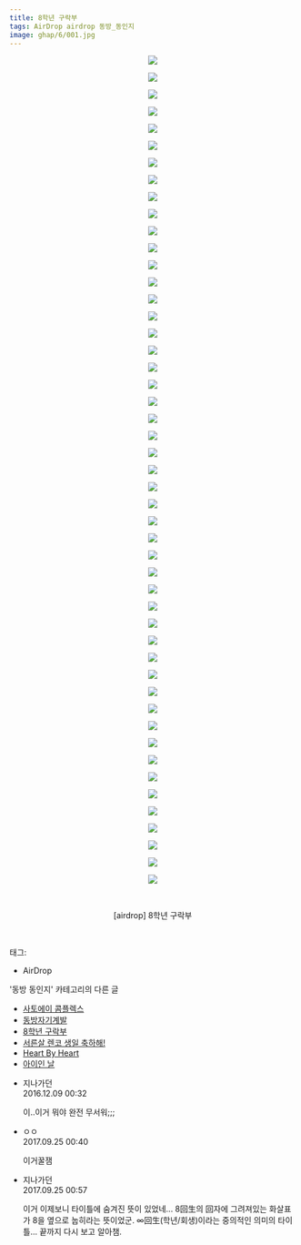 ```yaml
---
title: 8학년 구락부
tags: AirDrop airdrop 동방_동인지
image: ghap/6/001.jpg
---
```

<div class="article">
<p style="text-align: center; clear: none; float: none;"><img src="{{ site.nasurl }}/ghap/6/001.jpg"/></p>
<p style="text-align: center; clear: none; float: none;"><img src="{{ site.nasurl }}/ghap/6/002.jpg"/></p>
<p style="text-align: center; clear: none; float: none;"><img src="{{ site.nasurl }}/ghap/6/003.jpg"/></p>
<p style="text-align: center; clear: none; float: none;"><img src="{{ site.nasurl }}/ghap/6/004.jpg"/></p>
<p style="text-align: center; clear: none; float: none;"><img src="{{ site.nasurl }}/ghap/6/005.jpg"/></p>
<p style="text-align: center; clear: none; float: none;"><img src="{{ site.nasurl }}/ghap/6/006.jpg"/></p>
<p style="text-align: center; clear: none; float: none;"><img src="{{ site.nasurl }}/ghap/6/007.jpg"/></p>
<p style="text-align: center; clear: none; float: none;"><img src="{{ site.nasurl }}/ghap/6/008.jpg"/></p>
<p style="text-align: center; clear: none; float: none;"><img src="{{ site.nasurl }}/ghap/6/009.jpg"/></p>
<p style="text-align: center; clear: none; float: none;"><img src="{{ site.nasurl }}/ghap/6/010.jpg"/></p>
<p style="text-align: center; clear: none; float: none;"><img src="{{ site.nasurl }}/ghap/6/011.jpg"/></p>
<p style="text-align: center; clear: none; float: none;"><img src="{{ site.nasurl }}/ghap/6/012.jpg"/></p>
<p style="text-align: center; clear: none; float: none;"><img src="{{ site.nasurl }}/ghap/6/013.jpg"/></p>
<p style="text-align: center; clear: none; float: none;"><img src="{{ site.nasurl }}/ghap/6/014.jpg"/></p>
<p style="text-align: center; clear: none; float: none;"><img src="{{ site.nasurl }}/ghap/6/015.jpg"/></p>
<p style="text-align: center; clear: none; float: none;"><img src="{{ site.nasurl }}/ghap/6/016.jpg"/></p>
<p style="text-align: center; clear: none; float: none;"><img src="{{ site.nasurl }}/ghap/6/017.jpg"/></p>
<p style="text-align: center; clear: none; float: none;"><img src="{{ site.nasurl }}/ghap/6/018.jpg"/></p>
<p style="text-align: center; clear: none; float: none;"><img src="{{ site.nasurl }}/ghap/6/019.jpg"/></p>
<p style="text-align: center; clear: none; float: none;"><img src="{{ site.nasurl }}/ghap/6/020.jpg"/></p>
<p style="text-align: center; clear: none; float: none;"><img src="{{ site.nasurl }}/ghap/6/021.jpg"/></p>
<p style="text-align: center; clear: none; float: none;"><img src="{{ site.nasurl }}/ghap/6/022.jpg"/></p>
<p style="text-align: center; clear: none; float: none;"><img src="{{ site.nasurl }}/ghap/6/023.jpg"/></p>
<p style="text-align: center; clear: none; float: none;"><img src="{{ site.nasurl }}/ghap/6/024.jpg"/></p>
<p style="text-align: center; clear: none; float: none;"><img src="{{ site.nasurl }}/ghap/6/025.jpg"/></p>
<p style="text-align: center; clear: none; float: none;"><img src="{{ site.nasurl }}/ghap/6/026.jpg"/></p>
<p style="text-align: center; clear: none; float: none;"><img src="{{ site.nasurl }}/ghap/6/027.jpg"/></p>
<p style="text-align: center; clear: none; float: none;"><img src="{{ site.nasurl }}/ghap/6/028.jpg"/></p>
<p style="text-align: center; clear: none; float: none;"><img src="{{ site.nasurl }}/ghap/6/029.jpg"/></p>
<p style="text-align: center; clear: none; float: none;"><img src="{{ site.nasurl }}/ghap/6/030.jpg"/></p>
<p style="text-align: center; clear: none; float: none;"><img src="{{ site.nasurl }}/ghap/6/031.jpg"/></p>
<p style="text-align: center; clear: none; float: none;"><img src="{{ site.nasurl }}/ghap/6/032.jpg"/></p>
<p style="text-align: center; clear: none; float: none;"><img src="{{ site.nasurl }}/ghap/6/033.jpg"/></p>
<p style="text-align: center; clear: none; float: none;"><img src="{{ site.nasurl }}/ghap/6/034.jpg"/></p>
<p style="text-align: center; clear: none; float: none;"><img src="{{ site.nasurl }}/ghap/6/035.jpg"/></p>
<p style="text-align: center; clear: none; float: none;"><img src="{{ site.nasurl }}/ghap/6/036.jpg"/></p>
<p style="text-align: center; clear: none; float: none;"><img src="{{ site.nasurl }}/ghap/6/037.jpg"/></p>
<p style="text-align: center; clear: none; float: none;"><img src="{{ site.nasurl }}/ghap/6/038.jpg"/></p>
<p style="text-align: center; clear: none; float: none;"><img src="{{ site.nasurl }}/ghap/6/039.jpg"/></p>
<p style="text-align: center; clear: none; float: none;"><img src="{{ site.nasurl }}/ghap/6/040.jpg"/></p>
<p style="text-align: center; clear: none; float: none;"><img src="{{ site.nasurl }}/ghap/6/041.jpg"/></p>
<p style="text-align: center; clear: none; float: none;"><img src="{{ site.nasurl }}/ghap/6/042.jpg"/></p>
<p style="text-align: center; clear: none; float: none;"><img src="{{ site.nasurl }}/ghap/6/043.jpg"/></p>
<p style="text-align: center; clear: none; float: none;"><img src="{{ site.nasurl }}/ghap/6/044.jpg"/></p>
<p style="text-align: center; clear: none; float: none;"><img src="{{ site.nasurl }}/ghap/6/045.jpg"/></p>
<p style="text-align: center; clear: none; float: none;"><img src="{{ site.nasurl }}/ghap/6/046.jpg"/></p>
<p style="text-align: center; clear: none; float: none;"><img src="{{ site.nasurl }}/ghap/6/047.jpg"/></p>
<p style="text-align: center; clear: none; float: none;"><img src="{{ site.nasurl }}/ghap/6/048.jpg"/></p>
<p style="text-align: center; clear: none; float: none;"><img src="{{ site.nasurl }}/ghap/6/049.jpg"/></p>
<p style="text-align: center; clear: none; float: none;"><br/></p>
<p style="text-align: center; clear: none; float: none;">[airdrop] 8학년 구락부</p>
<p><br/></p>
</div><div class="tagTrail">
<p>태그: </p>
<ul>
<li>AirDrop</li>
</ul>
</div><div class="another">
<p>'동방 동인지' 카테고리의 다른 글</p>
<ul>
<li><a href="/2016-06-16-ghap_8">사토에이 콤플렉스</a></li>
<li><a href="/2016-06-16-ghap_7">동방자기계발</a></li>
<li><a href="/2016-06-16-ghap_6">8학년 구락부</a></li>
<li><a href="/2016-06-16-ghap_5">서른살 렌코 생일 축하해!</a></li>
<li><a href="/2016-06-16-ghap_4">Heart By Heart</a></li>
<li><a href="/2016-06-16-ghap_3">아이인 날</a></li>
</ul>
</div><div class="cb_module cb_fluid">
<div class="cb_wrt cb_profile">
<div class="comment">
<ul>
<li class="cb_thumb_off" id="comment14865555">
<div class="cb_comment_area">
<div class="cb_info_area">
<div class="cb_section">
<span class="cb_nick_name">지나가던</span>
</div>
<div class="cb_section">
<span class="cb_date">2016.12.09 00:32 </span>
</div>
</div>
<div class="cb_dsc_comment">
<p class="cb_dsc">
											이..이거 뭐야 완전 무서워;;;
										</p>
</div>
</div></li>
<li class="cb_thumb_off" id="comment15089793">
<div class="cb_comment_area">
<div class="cb_info_area">
<div class="cb_section">
<span class="cb_nick_name">ㅇㅇ</span>
</div>
<div class="cb_section">
<span class="cb_date">2017.09.25 00:40 </span>
</div>
</div>
<div class="cb_dsc_comment">
<p class="cb_dsc">
											이거꿀잼
										</p>
</div>
</div></li>
<li class="cb_thumb_off" id="comment15089797">
<div class="cb_comment_area">
<div class="cb_info_area">
<div class="cb_section">
<span class="cb_nick_name">지나가던</span>
</div>
<div class="cb_section">
<span class="cb_date">2017.09.25 00:57 </span>
</div>
</div>
<div class="cb_dsc_comment">
<p class="cb_dsc">
											이거 이제보니 타이틀에 숨겨진 뜻이 있었네... 8回生의 回자에 그려져있는 화살표가 8을 옆으로 눕히라는 뜻이었군. ∞回生(학년/회생)이라는 중의적인 의미의 타이틀... 끝까지 다시 보고 알아챔.
										</p>
</div>
</div></li>
</ul>
</div>
</div><!-- commentList close -->
</div>